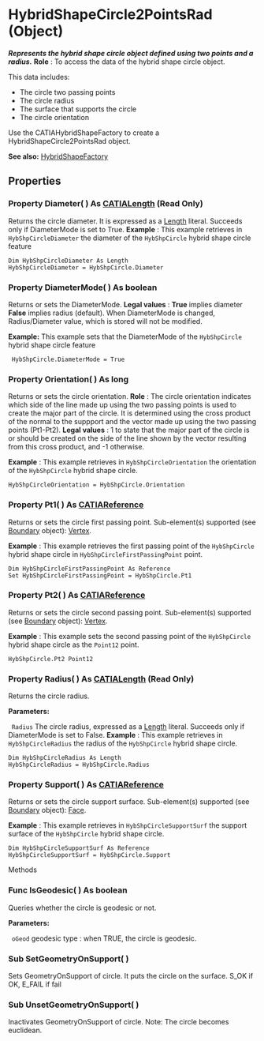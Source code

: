 # HybridShapeCircle2PointsRad (Object)

**_Represents the hybrid shape circle object defined using two points and a radius._**
**Role** : To access the data of the hybrid shape circle object.

This data includes:

  * The circle two passing points
  * The circle radius
  * The surface that supports the circle
  * The circle orientation

Use the CATIAHybridShapeFactory to create a HybridShapeCircle2PointsRad object.

**See also:**      [HybridShapeFactory](../GSMInterfaces/interface_HybridShapeFactory_68680.md)

## Properties

### Property **Diameter**( ) As [CATIALength](../KnowledgeInterfaces/interface_Length_8108.md) (Read Only)

Returns the circle diameter. It is expressed as a [Length](../KnowledgeInterfaces/interface_Length_8108.md) literal. Succeeds only if DiameterMode is set to True.  **Example** :      This example retrieves in `HybShpCircleDiameter` the diameter of the `HybShpCircle` hybrid shape circle feature

```VBScript
Dim HybShpCircleDiameter As Length
HybShpCircleDiameter = HybShpCircle.Diameter

```

### Property **DiameterMode**( ) As boolean

Returns or sets the DiameterMode.
**Legal values** : **True** implies diameter **False** implies radius (default). When DiameterMode is changed, Radius/Diameter value, which is stored will not be modified.

**Example:**      This example sets that the DiameterMode of the `HybShpCircle` hybrid shape circle feature

```VBScript
 HybShpCircle.DiameterMode = True

```

### Property **Orientation**( ) As long

Returns or sets the circle orientation.
**Role** : The circle orientation indicates which side of the line made up using the two passing points is used to create the major part of the circle. It is determined using the cross product of the normal to the suppport and the vector made up using the two passing points (Pt1-Pt2).
**Legal values** : 1 to state that the major part of the circle is or should be created on the side of the line shown by the vector resulting from this cross product, and -1 otherwise.

**Example** :      This example retrieves in `HybShpCircleOrientation` the orientation of the `HybShpCircle` hybrid shape circle.

```VBScript
HybShpCircleOrientation = HybShpCircle.Orientation

```

### Property **Pt1**( ) As [CATIAReference](../InfInterfaces/interface_Reference_17481.md)

Returns or sets the circle first passing point.
Sub-element(s) supported (see [Boundary](../MecModInterfaces/interface_Boundary_14542.md) object): [Vertex](../MecModInterfaces/interface_Vertex_8466.md).

**Example** :      This example retrieves the first passing point of the `HybShpCircle` hybrid shape circle in `HybShpCircleFirstPassingPoint` point.

```VBScript
Dim HybShpCircleFirstPassingPoint As Reference
Set HybShpCircleFirstPassingPoint = HybShpCircle.Pt1

```

### Property **Pt2**( ) As [CATIAReference](../InfInterfaces/interface_Reference_17481.md)

Returns or sets the circle second passing point.
Sub-element(s) supported (see [Boundary](../MecModInterfaces/interface_Boundary_14542.md) object): [Vertex](../MecModInterfaces/interface_Vertex_8466.md).

**Example** :      This example sets the second passing point of the `HybShpCircle` hybrid shape circle as the `Point12` point.

```VBScript
HybShpCircle.Pt2 Point12

```

### Property **Radius**( ) As [CATIALength](../KnowledgeInterfaces/interface_Length_8108.md) (Read Only)

Returns the circle radius.

**Parameters:**

` Radius`      The circle radius, expressed as a
[Length](../KnowledgeInterfaces/interface_Length_8108.md) literal. Succeeds only if DiameterMode is set to False.  **Example** :      This example retrieves in `HybShpCircleRadius` the radius of the `HybShpCircle` hybrid shape circle.

```VBScript
Dim HybShpCircleRadius As Length
HybShpCircleRadius = HybShpCircle.Radius

```

### Property **Support**( ) As [CATIAReference](../InfInterfaces/interface_Reference_17481.md)

Returns or sets the circle support surface.
Sub-element(s) supported (see [Boundary](../MecModInterfaces/interface_Boundary_14542.md) object): [Face](../MecModInterfaces/interface_Face_3398.md).

**Example** :      This example retrieves in `HybShpCircleSupportSurf` the support surface of the `HybShpCircle` hybrid shape circle.

```VBScript
Dim HybShpCircleSupportSurf As Reference
HybShpCircleSupportSurf = HybShpCircle.Support

```

Methods

### Func **IsGeodesic**( ) As boolean

Queries whether the circle is geodesic or not.

**Parameters:**

` oGeod`      geodesic type : when TRUE, the circle is geodesic.

### Sub **SetGeometryOnSupport**( )

Sets GeometryOnSupport of circle.
It puts the circle on the surface. S_OK if OK, E_FAIL if fail  
### Sub **UnsetGeometryOnSupport**( )

Inactivates GeometryOnSupport of circle.
Note: The circle becomes euclidean.